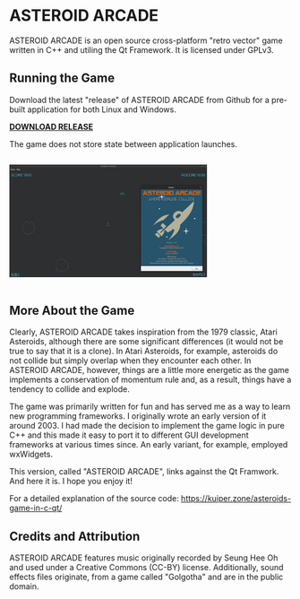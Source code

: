 # ASTEROID ARCADE #
ASTEROID ARCADE is an open source cross-platform "retro vector" game written
in C++ and utiling the Qt Framework. It is licensed under GPLv3.

## Running the Game ##
Download the latest "release" of ASTEROID ARCADE from Github for a pre-built application for both Linux and Windows.

[**DOWNLOAD RELEASE**](https://github.com/KuiperZone/ASTEROID-ARCADE/releases/latest)

The game does not store state between application launches.

<img alt="Screenshot" src="SCREENSHOT.png" style="margin:1em 0 1em 0; max-width:1000px; width:70%;"/>

## More About the Game ##
Clearly, ASTEROID ARCADE takes inspiration from the 1979 classic, Atari Asteroids,
although there are some significant differences (it would not be true to say that it
is a clone). In Atari Asteroids, for example, asteroids do not collide but simply
overlap when they encounter each other. In ASTEROID ARCADE, however, things are a
little more energetic as the game implements a conservation of momentum rule and,
as a result, things have a tendency to collide and explode.

The game was primarily written for fun and has served me as a way to learn new
programming frameworks. I originally wrote an early version of it around 2003.
I had made the decision to implement the game logic in pure C++ and this made
it easy to port it to different GUI development frameworks at various times
since. An early variant, for example, employed wxWidgets.

This version, called "ASTEROID ARCADE", links against the Qt Framwork. And here
it is. I hope you enjoy it!

For a detailed explanation of the source code: https://kuiper.zone/asteroids-game-in-c-qt/

## Credits and Attribution ##
ASTEROID ARCADE features music originally recorded by Seung Hee Oh and used under
a Creative Commons (CC-BY) license. Additionally, sound effects files originate, from
a game called "Golgotha" and are in the public domain.
